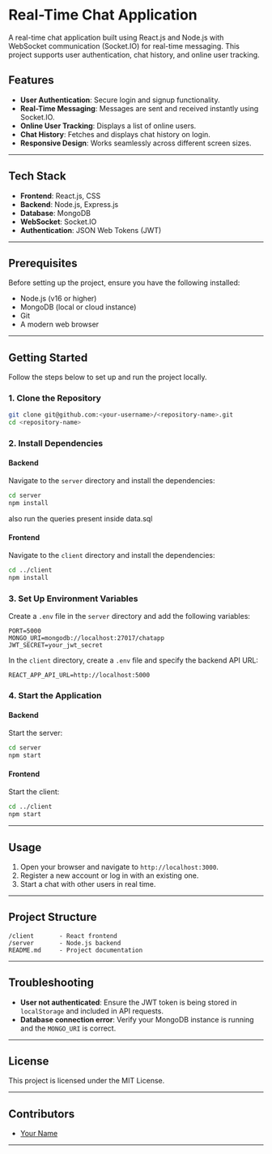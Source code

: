 
# Real-Time Chat Application

A real-time chat application built using React.js and Node.js with WebSocket communication (Socket.IO) for real-time messaging. This project supports user authentication, chat history, and online user tracking.

## Features

- **User Authentication**: Secure login and signup functionality.
- **Real-Time Messaging**: Messages are sent and received instantly using Socket.IO.
- **Online User Tracking**: Displays a list of online users.
- **Chat History**: Fetches and displays chat history on login.
- **Responsive Design**: Works seamlessly across different screen sizes.

---

## Tech Stack

- **Frontend**: React.js, CSS
- **Backend**: Node.js, Express.js
- **Database**: MongoDB
- **WebSocket**: Socket.IO
- **Authentication**: JSON Web Tokens (JWT)

---

## Prerequisites

Before setting up the project, ensure you have the following installed:

- Node.js (v16 or higher)
- MongoDB (local or cloud instance)
- Git
- A modern web browser

---

## Getting Started

Follow the steps below to set up and run the project locally.

### 1. Clone the Repository

```bash
git clone git@github.com:<your-username>/<repository-name>.git
cd <repository-name>
```

### 2. Install Dependencies

#### Backend
Navigate to the `server` directory and install the dependencies:

```bash
cd server
npm install
```
also run the queries present inside data.sql

#### Frontend
Navigate to the `client` directory and install the dependencies:

```bash
cd ../client
npm install
```

### 3. Set Up Environment Variables

Create a `.env` file in the `server` directory and add the following variables:

```plaintext
PORT=5000
MONGO_URI=mongodb://localhost:27017/chatapp
JWT_SECRET=your_jwt_secret
```

In the `client` directory, create a `.env` file and specify the backend API URL:

```plaintext
REACT_APP_API_URL=http://localhost:5000
```

### 4. Start the Application

#### Backend
Start the server:

```bash
cd server
npm start
```

#### Frontend
Start the client:

```bash
cd ../client
npm start
```

---

## Usage

1. Open your browser and navigate to `http://localhost:3000`.
2. Register a new account or log in with an existing one.
3. Start a chat with other users in real time.

---

## Project Structure

```
/client       - React frontend
/server       - Node.js backend
README.md     - Project documentation
```

---

## Troubleshooting

- **User not authenticated**: Ensure the JWT token is being stored in `localStorage` and included in API requests.
- **Database connection error**: Verify your MongoDB instance is running and the `MONGO_URI` is correct.

---

## License

This project is licensed under the MIT License.

---

## Contributors

- [Your Name](https://github.com/your-username)

--- 
